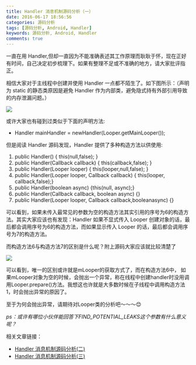 ```yaml
---
title: Handler 消息机制源码分析（一）
date: 2016-06-17 18:56:56
categories: 源码分析
tags: [源码分析, Android, Handler]
keywords: 源码分析, Android, Handler
comments: true
---
```


一直在用 Handler,但却一直因为不能准确表述其工作原理而耿耿于怀，现在正好有时间，自己决定初步梳理下。如果有整理不足或不准确的地方，请大家批评指正。

相信大家对于主线程中创建并使用 Handler 一点都不陌生了。如下图所示：（声明为 static 的静态类原因是避免 Handler 作为内部类，避免隐式持有外部引用导致的内存泄漏问题。）

![](http://upload-images.jianshu.io/upload_images/1489253-325849abb2712457.png?imageMogr2/auto-orient/strip%7CimageView2/2/w/1240)

或许大家也有碰到过类似于下面的声明方法:
- Handler mainHandler = newHandler(Looper.getMainLooper());</p>

但是阅读 Handler 源码发现，Handler 提供了多种构造方法以供使用:

1. public Handler() { this(null,false); }
2. public Handler(Callback callback) { this(callback,false); }
3. public Handler(Looper looper) { this(looper,null,false); }
4. public Handler(Looper looper, Callback callback) { this(looper, callback,false);}
5. public Handler(boolean async) {this(null, async);}
6. public Handler(Callback callback, boolean async) {}
7. public Handler(Looper looper, Callback callback,booleanasync) {}

可以看到，如果未传入最常见的参数为空的构造方法其实引用的序号为6的构造方法。其实大家应该也有发现：Handler 如果不显式传入 Looper 创建对象的话，最后都会调用序号为6的构造方法，而如果显示传入 Looper 的话，最后都会调用序号为7的构造方法。

而构造方法6与构造方法7的区别是什么呢？附上源码大家应该就比较清楚了

![](http://upload-images.jianshu.io/upload_images/1489253-bcbc1d99a5675e43.png?imageMogr2/auto-orient/strip%7CimageView2/2/w/1240)

可以看到，唯一的区别或许就是mLooper的获取方式了，而在构造方法6中， 如果mLooper对象为空的时候，会抛出一个异常，称在线程中创建handler时没用调用Looper.prepare()方法。我想这也许就是大多数时候在子线程中调用构造方法1，时会抛出异常的原因了。</p><p>至于为何会抛出异常，请期待对Looper类的分析吧～～～😊

*ps：或许有哪位小伙伴能回答下FIND_POTENTIAL_LEAKS这个参数有什么意义呢？*

相关文章链接：
- [Handler 消息机制源码分析(二)]()
- [Handler 消息机制源码分析(三)]()
